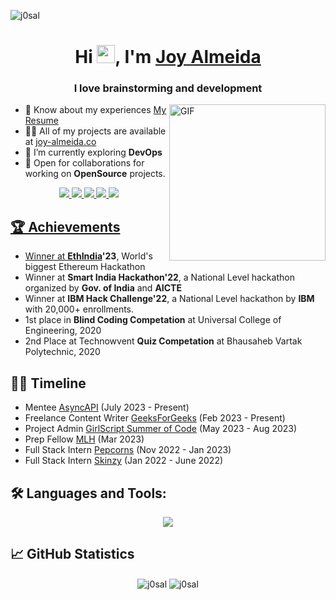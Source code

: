 <p align="left"> <img src="https://komarev.com/ghpvc/?username=j0sal&label=Profile%20views&color=0e75b6&style=flat" alt="j0sal" /> </p>

<h1 align="center">Hi <img src="https://github.com/TheDudeThatCode/TheDudeThatCode/blob/master/Assets/Hi.gif" width="29">, I'm <a href="https://joy-almeida.co/">Joy Almeida</a></h1>
<h3 align="center">I love brainstorming and development</h3>
<img align="right" alt="GIF" src="https://raw.githubusercontent.com/saadeghi/saadeghi/master/dino.gif" width="250"/>

- 📄 Know about my experiences [My Resume](https://drive.google.com/file/d/1H-DR-DiFxH5830lzgW-D_qd-3GP0VJRq/view?usp=sharing)
- 👨‍💻 All of my projects are available at [joy-almeida.co](https://joy-almeida.co/)
- 🌱 I’m currently exploring **DevOps**
- 🔭 Open for collaborations for working on **OpenSource** projects.
<!-- - 🔭 I’m currently working on [**Expense Tracker**](https://github.com/J0SAL/Decentralized-Expense-Tracker) -->

<p align="center">
  <a href="https://stackoverflow.com/users/16854651/josal" target="_blank"><img src="https://img.shields.io/badge/StackOverflow-FE7A16?style=flat&logo=stack-overflow&logoColor=white" />
  <a href="https://www.leetcode.com/j0sal" target="blank"><img src="https://img.shields.io/badge/-LeetCode-FFA116?style=flat&logo=LeetCode&logoColor=black" />
  <a href="https://j0sal.hashnode.dev/" target="blank"><img src="https://img.shields.io/badge/Hashnode-2962FF?style=flat&logo=hashnode&logoColor=white" />
  <a href="https://auth.geeksforgeeks.org/user/josal/articles" target="blank"><img src="https://img.shields.io/badge/GeeksforGeeks-298D46?style=flat&logo=geeksforgeeks&logoColor=white" />
  <a href="https://youtube.com/@j0sal" target="blank"><img src="https://img.shields.io/badge/YouTube-%23FF0000.svg?style=flat&logo=YouTube&logoColor=white" />
</p>
  

## 🏆 Achievements
- Winner at **[EthIndia](https://ethindia.co/)'23**, World's biggest Ethereum Hackathon
- Winner at **Smart India Hackathon'22**, a National Level hackathon organized by **Gov. of India** and **AICTE**
- Winner at **IBM Hack Challenge'22**, a National Level hackathon by **IBM** with 20,000+ enrollments.
- 1st place in **Blind Coding Competation** at Universal College of Engineering, 2020
- 2nd Place at Technowvent **Quiz Competation** at Bhausaheb Vartak Polytechnic, 2020


<!-- [![@j0sal's Holopin board](https://holopin.me/j0sal)](https://holopin.io/@j0sal) -->

  
## 🏃‍♂️ Timeline
- Mentee [AsyncAPI](https://www.asyncapi.com/) (July 2023 - Present)
- Freelance Content Writer [GeeksForGeeks](https://www.geeksforgeeks.org/) (Feb 2023 - Present)
- Project Admin [GirlScript Summer of Code](https://gssoc.girlscript.tech/) (May 2023 - Aug 2023)
- Prep Fellow [MLH](http://fellowship.mlh.io/) (Mar 2023)
- Full Stack Intern [Pepcorns](https://pepcorns.com/) (Nov 2022 - Jan 2023)
- Full Stack Intern [Skinzy](https://skinzy.in/) (Jan 2022 - June 2022)


## 🛠️ Languages and Tools:
<p align="center">
  <a href="https://skillicons.dev">
    <img src="https://skillicons.dev/icons?i=js,py,go,solidity,flask,nextjs,mongodb,tensorflow,postman,git,docker" />
  </a>
</p>


## 📈 GitHub Statistics
<p align="center">
    <img align="center" src="https://github-readme-streak-stats.herokuapp.com/?user=J0SAL&theme=github-dark-blue" alt="j0sal" />
    <img align="center" src="https://github-readme-stats.vercel.app/api?username=J0SAL&theme=github_dark&show_icons=true&locale=en" alt="j0sal" />
</p>

